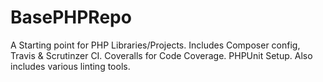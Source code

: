 BasePHPRepo
===========

A Starting point for PHP Libraries/Projects. Includes Composer config, Travis &amp; Scrutinzer CI. Coveralls for Code Coverage. PHPUnit Setup. Also includes various linting tools.

